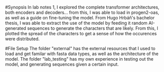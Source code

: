 #Synopsis
In lab notes 1, I explored the complete transformer architectures, both encoders and decoders... from this, I was able to load in progen2-oas, as well as a guide on fine-tuning the model. 
From Hugo Hrbáň's bachelor thesis, I was able to extract the use of the model by feeding it random AI-generated sequences to generate the characters that are likely. 
From this, I plotted the spread of the characters to get a sense of how the occurences were distributed. 


#File Setup
The folder "external" has the external resources that I used to load and get familar with fasta data types, as well as the architecture of the model.
The folder "lab_testing" has my own experience in testing out the model, and generating sequences given a certain input.

